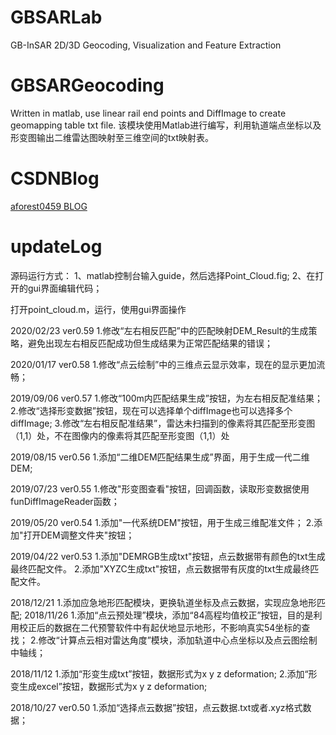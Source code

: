 # GBSARLab
GB-InSAR 2D/3D Geocoding, Visualization and Feature Extraction
# GBSARGeocoding
Written in matlab, use linear rail end points and DiffImage to create geomapping table txt file. 
该模块使用Matlab进行编写，利用轨道端点坐标以及形变图输出二维雷达图映射至三维空间的txt映射表。
# CSDNBlog
[aforest0459 BLOG](https://blog.csdn.net/weixin_41661099)

# updateLog
源码运行方式：
1、matlab控制台输入guide，然后选择Point_Cloud.fig;
2、在打开的gui界面编辑代码；

打开point_cloud.m，运行，使用gui界面操作

2020/02/23
ver0.59
1.修改“左右相反匹配”中的匹配映射DEM_Result的生成策略，避免出现左右相反匹配成功但生成结果为正常匹配结果的错误；

2020/01/17
ver0.58
1.修改“点云绘制”中的三维点云显示效率，现在的显示更加流畅；

2019/09/06
ver0.57
1.修改“100m内匹配结果生成”按钮，为左右相反配准结果；
2.修改“选择形变数据”按钮，现在可以选择单个diffImage也可以选择多个diffImage;
3.修改“左右相反配准结果”，雷达未扫描到的像素将其匹配至形变图（1,1）处，不在图像内的像素将其匹配至形变图（1,1）处

2019/08/15
ver0.56
1.添加“二维DEM匹配结果生成”界面，用于生成一代二维DEM;

2019/07/23
ver0.55
1.修改"形变图查看"按钮，回调函数，读取形变数据使用funDiffImageReader函数；

2019/05/20
ver0.54
1.添加"一代系统DEM"按钮，用于生成三维配准文件；
2.添加"打开DEM调整文件夹"按钮；

2019/04/22
ver0.53
1.添加"DEMRGB生成txt"按钮，点云数据带有颜色的txt生成最终匹配文件。
2.添加"XYZC生成txt"按钮，点云数据带有灰度的txt生成最终匹配文件。

2018/12/21
1.添加应急地形匹配模块，更换轨道坐标及点云数据，实现应急地形匹配;
2018/11/26
1.添加“点云预处理”模块，添加“84高程均值校正”按钮，目的是利用校正后的数据在二代预警软件中有起伏地显示地形，不影响真实54坐标的查找；
2.修改“计算点云相对雷达角度”模块，添加轨道中心点坐标以及点云图绘制中轴线；

2018/11/12
1.添加“形变生成txt”按钮，数据形式为x y z deformation;
2.添加“形变生成excel”按钮，数据形式为x y z deformation;

2018/10/27 
ver0.50
1.添加“选择点云数据”按钮，点云数据.txt或者.xyz格式数据；
